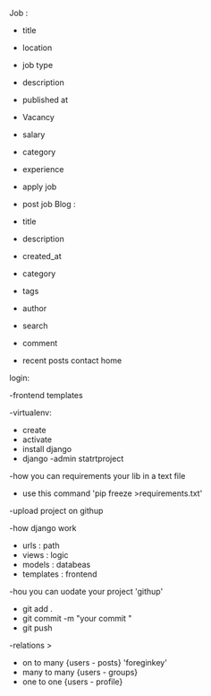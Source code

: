 Job :
 - title 
 - location 
 - job type 
 - description 
 - published at 
 - Vacancy 
 - salary 
 - category 
 - experience

- apply job 
- post job
Blog :
 - title 
 - description 
 - created_at 
 - category 
 - tags 
  - author
 

- search
- comment
- recent posts
contact home

login:

-frontend templates

-virtualenv:
- create
- activate
- install django
- django -admin statrtproject

-how you can requirements your lib in a text file
- use this command 'pip freeze >requirements.txt'

-upload project on githup

-how django work
- urls : path 
- views : logic
- models : databeas
- templates : frontend



-hou you can uodate your project 'githup'
- git add . 
- git commit -m "your commit "
- git push

-relations >
 - on to many {users - posts} 'foreginkey'
 - many to many {users - groups} 
 - one to one {users - profile}

